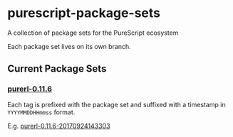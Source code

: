# purescript-package-sets
A collection of package sets for the PureScript ecosystem

Each package set lives on its own branch.

## Current Package Sets

### [purerl-0.11.6][]

Each tag is prefixed with the package set and suffixed with a timestamp in `YYYYMMDDHHmmss` format.

E.g. [purerl-0.11.6-20170924143303][]

[purerl-0.11.6]: tree/purerl-0.11.6
[purerl-0.11.6-20170924143303]: releases/tag/purerl-0.11.6-20170924143303
